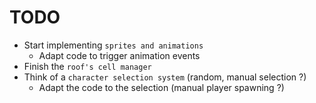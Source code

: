 # TODO

- Start implementing `sprites and animations`
  - Adapt code to trigger animation events
- Finish the `roof's cell manager`
- Think of a `character selection system` (random, manual selection ?)
  - Adapt the code to the selection (manual player spawning ?)